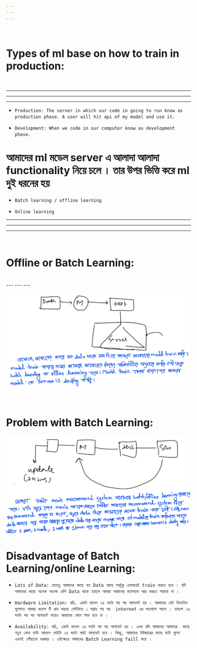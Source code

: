 ```yaml
---
---
---
```


<br>

# Types of ml base on how to train in production:

<br>

---
---
---

- `Production: The server in which our code in going to run know as production phase. A user will hit api of my model and use it.`

- `Development: When we code in our computer know as development phase.`

# আমাদের ml মডেল server এ আলাদা আলাদা functionality নিয়ে চলে । তার উপর ভিত্তি করে ml দুই ধরনের হয় 

- `Batch learning / offline learning `

- `Online learning `


---
---
---

<br>

# Offline or Batch Learning:

<br>
---
---
---

![Alt text](image.png)

<br>

# Problem with Batch Learning:

![Alt text](image-2.png)

# Disadvantage of Batch Learning/online Learning:

- `Lots of Data: যেহেতু আমাদের কাছে যত Data আছে সবটুকু একবারেই train করতে হবে । যদি আমাদের কাছে অনেক অনেক বেশি Data থাকে তাহলে আমরা আমাদের মডেলকে আর করতে পারবো না ।  `

- `Hardware Limitation: ধরি, একটা মডেল ২৪ ঘনটা পর পর আপডেট হয় । আমাদের যেই ডিভাইস গুলোতে আমরা মডেল টি রান করছে সেইটাতে ১ সপ্তাহ পর পর  internet এর সংযোগে আসে । তাহলে ২৪ ঘনটা পর পর আপডেট করেও আমাদের কোন লাভ হবে না । `

- `Availability: ধরি, একটা মডেল ২৪ ঘনটা পর পর আপডেট হয় । এখন যদি আমাদের আমাদের  কাছে নতুন কোন ডাটা আসলে সেইটা ২৪ ঘনটা পরই আপডেট হবে । কিন্তু, আমাদের ইউজারের কাছে ডাটা গুলো এখনই পৌঁছানো দরকার । এইক্ষেত্রে আমাদের Batch Learning faill করে ।`



